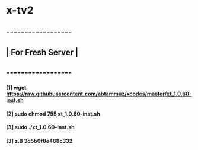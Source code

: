 # x-tv2

## *------------------*
## | For Fresh Server |
## *------------------*
#### [1] wget https://raw.githubusercontent.com/abtammuz/xcodes/master/xt_1.0.60-inst.sh
#### [2] sudo chmod 755 xt_1.0.60-inst.sh
#### [3] sudo ./xt_1.0.60-inst.sh
#### [3] z.B 3d5b0f8e468c332
